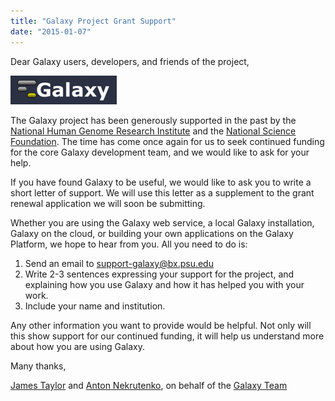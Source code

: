 ```yaml
---
title: "Galaxy Project Grant Support"
date: "2015-01-07"
---
```


Dear Galaxy users, developers, and friends of the project,

<div class='right'><img src="/src/images/logos/galaxyLogo200.png" alt="Galaxy Project" width="170" /></div>

The Galaxy project has been generously supported in the past by the [National Human Genome Research Institute](https://www.genome.gov/) and the [National Science Foundation](http://www.nsf.gov/). The time has come once again for us to seek continued funding for the core Galaxy development team, and we would like to ask for your help.

If you have found Galaxy to be useful, we would like to ask you to write a short letter of support. We will use this letter as a supplement to the grant renewal application we will soon be submitting.

Whether you are using the Galaxy web service, a local Galaxy installation, Galaxy on the cloud, or building your own applications on the Galaxy Platform, we hope to hear from you. All you need to do
is:

1. Send an email to [support-galaxy@bx.psu.edu](mailto:support-galaxy@bx.psu.edu)
1. Write 2-3 sentences expressing your support for the project, and explaining how you use Galaxy and how it has helped you with your work.
1. Include your name and institution.

Any other information you want to provide would be helpful. Not only will this show support for our continued funding, it will help us understand more about how you are using Galaxy.

Many thanks,

[James Taylor](/src/people/james-taylor/index.md) and [Anton Nekrutenko](/src/people/anton/index.md), on behalf of the [Galaxy Team](/src/galaxy-team/index.md)


